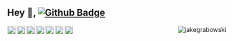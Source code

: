 ## Hey 👋, [![Github Badge](https://img.shields.io/badge/-jakegrabowski-grey?style=flat&logo=github&logoColor=white&link=https://github.com/jakegrabowski/)](https://www.github.com/jakegrabowski/)

<!--
**jakegrabowski/jakegrabowski** is a ✨ _special_ ✨ repository because its `README.md` (this file) appears on your GitHub profile.

Here are some ideas to get you started:

- 🔭 I’m currently working on ...
- 🌱 I’m currently learning ...
- 👯 I’m looking to collaborate on ...
- 🤔 I’m looking for help with ...
- 💬 Ask me about ...
- 📫 How to reach me: ...
- 😄 Pronouns: ...
- ⚡ Fun fact: ...
-->

<!-- [![Github stats](https://github-readme-stats.vercel.app/api?username=jakegrabowski&show_icons=true&include_all_commits=true)](https://github.com/jakegrabowski/github-readme-stats)
[![Top Langs](https://github-readme-stats.vercel.app/api/top-langs/?username=jakegrabowski&layout=compact)](https://github.com/jakegrabowski/github-readme-stats) -->

<p>
  <img src="https://cdn.simpleicons.org/typescript" alt="Typescript" align="left" width="19" height="19" />
  <img src="https://cdn.simpleicons.org/awslambda" alt="AWS Lambda" align="left" width="19" height="19" />
  <img src="https://cdn.simpleicons.org/nodedotjs" alt="Node" align="left" width="19" height="19" />
  <img src="https://cdn.simpleicons.org/python" alt="Python" align="left" width="19" height="19" />
  <img src="https://cdn.simpleicons.org/amazonaws" alt="AWS" align="left" width="19" height="19" />
  <img src="https://cdn.simpleicons.org/awsfargate" alt="AWS Fargate" align="left" width="19" height="19" />
  <img src="https://cdn.simpleicons.org/akamai" alt="Akamai Linode" align="left" width="19" height="19" />

  <img src="https://komarev.com/ghpvc/?username=jakegrabowski" align="right" alt="jakegrabowski" />
</p>
<!-- TODO https://github.com/simple-icons/simple-icons/blob/master/slugs.md -->
